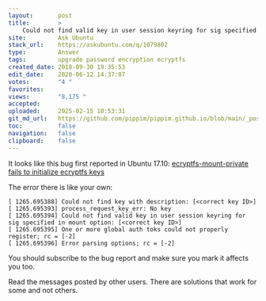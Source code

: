 ```yaml
---
layout:       post
title:        >
    Could not find valid key in user session keyring for sig specified in mount option after upgrade from 16.04 to 18.04
site:         Ask Ubuntu
stack_url:    https://askubuntu.com/q/1079802
type:         Answer
tags:         upgrade password encryption ecryptfs
created_date: 2018-09-30 19:35:53
edit_date:    2020-06-12 14:37:07
votes:        "4 "
favorites:    
views:        "8,175 "
accepted:     
uploaded:     2025-02-15 10:53:31
git_md_url:   https://github.com/pippim/pippim.github.io/blob/main/_posts/2018/2018-09-30-Could-not-find-valid-key-in-user-session-keyring-for-sig-specified-in-mount-option-after-upgrade-from-16.04-to-18.04.md
toc:          false
navigation:   false
clipboard:    false
---
```


It looks like this bug first reported in Ubuntu 17.10: [ecryptfs-mount-private fails to initialize ecryptfs keys][1]

The error there is like your own:

``` 
[ 1265.695388] Could not find key with description: [<correct key ID>]
[ 1265.695393] process_request_key_err: No key
[ 1265.695394] Could not find valid key in user session keyring for sig specified in mount option: [<correct key ID>]
[ 1265.695395] One or more global auth toks could not properly register; rc = [-2]
[ 1265.695396] Error parsing options; rc = [-2]
```

You should subscribe to the bug report and make sure you mark it affects you too.

Read the messages posted by other users. There are solutions that work for some and not others.

  [1]: https://bugs.launchpad.net/ubuntu/+source/ecryptfs-utils/+bug/1718658
